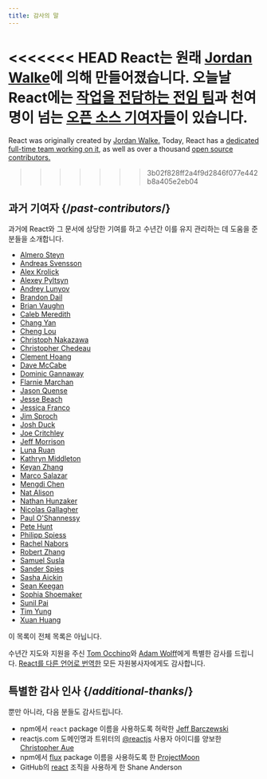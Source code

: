```yaml
---
title: 감사의 말
---
```


<Intro>

<<<<<<< HEAD
React는 원래 [Jordan Walke](https://github.com/jordwalke)에 의해 만들어졌습니다. 오늘날 React에는 [작업을 전담하는 전임 팀](/community/team)과 천여 명이 넘는 [오픈 소스 기여자들](https://github.com/facebook/react/blob/main/AUTHORS)이 있습니다.
=======
React was originally created by [Jordan Walke.](https://github.com/jordwalke) Today, React has a [dedicated full-time team working on it](/community/team), as well as over a thousand [open source contributors.](https://github.com/facebook/react/graphs/contributors)
>>>>>>> 3b02f828ff2a4f9d2846f077e442b8a405e2eb04

</Intro>

## 과거 기여자 {/*past-contributors*/}

과거에 React와 그 문서에 상당한 기여를 하고 수년간 이를 유지 관리하는 데 도움을 준 분들을 소개합니다.

* [Almero Steyn](https://github.com/AlmeroSteyn)
* [Andreas Svensson](https://github.com/syranide)
* [Alex Krolick](https://github.com/alexkrolick)
* [Alexey Pyltsyn](https://github.com/lex111)
* [Andrey Lunyov](https://github.com/alunyov)
* [Brandon Dail](https://github.com/aweary)
* [Brian Vaughn](https://github.com/bvaughn)
* [Caleb Meredith](https://github.com/calebmer)
* [Chang Yan](https://github.com/cyan33)
* [Cheng Lou](https://github.com/chenglou)
* [Christoph Nakazawa](https://github.com/cpojer)
* [Christopher Chedeau](https://github.com/vjeux)
* [Clement Hoang](https://github.com/clemmy)
* [Dave McCabe](https://github.com/davidmccabe)
* [Dominic Gannaway](https://github.com/trueadm)
* [Flarnie Marchan](https://github.com/flarnie)
* [Jason Quense](https://github.com/jquense)
* [Jesse Beach](https://github.com/jessebeach)
* [Jessica Franco](https://github.com/Jessidhia)
* [Jim Sproch](https://github.com/jimfb)
* [Josh Duck](https://github.com/joshduck)
* [Joe Critchley](https://github.com/joecritch)
* [Jeff Morrison](https://github.com/jeffmo)
* [Luna Ruan](https://github.com/lunaruan)
* [Kathryn Middleton](https://github.com/kmiddleton14)
* [Keyan Zhang](https://github.com/keyz)
* [Marco Salazar](https://github.com/salazarm)
* [Mengdi Chen](https://github.com/mondaychen)
* [Nat Alison](https://github.com/tesseralis)
* [Nathan Hunzaker](https://github.com/nhunzaker)
* [Nicolas Gallagher](https://github.com/necolas)
* [Paul O'Shannessy](https://github.com/zpao)
* [Pete Hunt](https://github.com/petehunt)
* [Philipp Spiess](https://github.com/philipp-spiess)
* [Rachel Nabors](https://github.com/rachelnabors)
* [Robert Zhang](https://github.com/robertzhidealx)
* [Samuel Susla](https://github.com/sammy-SC)
* [Sander Spies](https://github.com/sanderspies)
* [Sasha Aickin](https://github.com/aickin)
* [Sean Keegan](https://github.com/seanryankeegan)
* [Sophia Shoemaker](https://github.com/mrscobbler)
* [Sunil Pai](https://github.com/threepointone)
* [Tim Yung](https://github.com/yungsters)
* [Xuan Huang](https://github.com/huxpro)

이 목록이 전체 목록은 아닙니다.

수년간 지도와 지원을 주신 [Tom Occhino](https://github.com/tomocchino)와 [Adam Wolff](https://github.com/wolffiex)에게 특별한 감사를 드립니다. [React를 다른 언어로 번역한](https://translations.react.dev/) 모든 자원봉사자에게도 감사합니다.

## 특별한 감사 인사 {/*additional-thanks*/}

뿐만 아니라, 다음 분들도 감사드립니다.

* npm에서 `react` package 이름을 사용하도록 허락한 [Jeff Barczewski](https://github.com/jeffbski)
* reactjs.com 도메인명과 트위터의 [@reactjs](https://twitter.com/reactjs) 사용자 아이디를 양보한 [Christopher Aue](https://christopheraue.net/)
* npm에서 [flux](https://www.npmjs.com/package/flux) package 이름을 사용하도록 한 [ProjectMoon](https://github.com/ProjectMoon)
* GitHub의 [react](https://github.com/react) 조직을 사용하게 한 Shane Anderson
